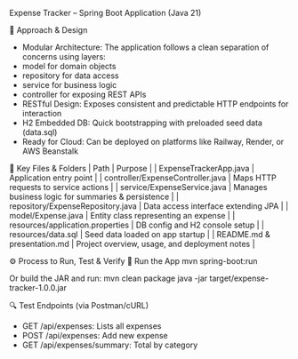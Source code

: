 Expense Tracker – Spring Boot Application (Java 21)

🧠 Approach & Design
- Modular Architecture: The application follows a clean separation of concerns using layers:
- model for domain objects
- repository for data access
- service for business logic
- controller for exposing REST APIs
- RESTful Design: Exposes consistent and predictable HTTP endpoints for interaction
- H2 Embedded DB: Quick bootstrapping with preloaded seed data (data.sql)
- Ready for Cloud: Can be deployed on platforms like Railway, Render, or AWS Beanstalk

📁 Key Files & Folders
| Path | Purpose |
| ExpenseTrackerApp.java | Application entry point |
| controller/ExpenseController.java | Maps HTTP requests to service actions |
| service/ExpenseService.java | Manages business logic for summaries & persistence |
| repository/ExpenseRepository.java | Data access interface extending JPA |
| model/Expense.java | Entity class representing an expense |
| resources/application.properties | DB config and H2 console setup |
| resources/data.sql | Seed data loaded on app startup |
| README.md & presentation.md | Project overview, usage, and deployment notes |



⚙️ Process to Run, Test & Verify
🏃 Run the App
mvn spring-boot:run


Or build the JAR and run:
mvn clean package
java -jar target/expense-tracker-1.0.0.jar


🔍 Test Endpoints (via Postman/cURL)
- GET /api/expenses: Lists all expenses
- POST /api/expenses: Add new expense
- GET /api/expenses/summary: Total by category
